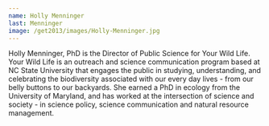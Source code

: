 ```yaml
---
name: Holly Menninger
last: Menninger
image: /get2013/images/Holly-Menninger.jpg
---
```


Holly Menninger, PhD is the Director of Public Science for Your Wild Life. Your Wild Life is an outreach and science communication program based at NC State University that engages the public in studying, understanding, and celebrating the biodiversity associated with our every day lives - from our belly buttons to our backyards. She earned a PhD in ecology from the University of Maryland, and has worked at the intersection of science and society - in science policy, science communication and natural resource management.
